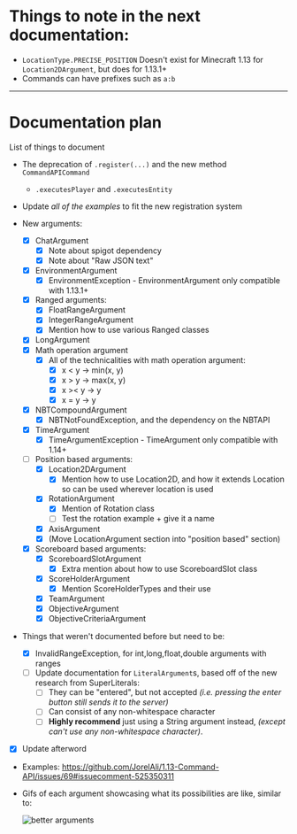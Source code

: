 # Things to note in the next documentation:

- `LocationType.PRECISE_POSITION` Doesn't exist for Minecraft 1.13 for `Location2DArgument`, but does for 1.13.1+
- Commands can have prefixes such as `a:b`

-----

# Documentation plan

List of things to document

- The deprecation of `.register(...)` and the new method `CommandAPICommand`

  - `.executesPlayer` and `.executesEntity`
- Update _all of the examples_ to fit the new registration system

- New arguments:
  - [x] ChatArgument
    - [x] Note about spigot dependency
    - [x] Note about "Raw JSON text"
  - [x] EnvironmentArgument
    - [x] EnvironmentException - EnvironmentArgument only compatible with 1.13.1+
  - [x] Ranged arguments:
    - [x] FloatRangeArgument
    - [x] IntegerRangeArgument
    - [x] Mention how to use various Ranged classes
  - [x] LongArgument
  - [x] Math operation argument
    - [x] All of the technicalities with math operation argument:	
      - [x] x < y -> min(x, y)
      - [x] x > y -> max(x, y)
      - [x] x >< y -> y
      - [x] x = y -> y
  - [x] NBTCompoundArgument
    - [x] NBTNotFoundException, and the dependency on the NBTAPI
  - [x] TimeArgument
    - [x] TimeArgumentException - TimeArgument only compatible with 1.14+
  - [ ] Position based arguments:
    - [x] Location2DArgument
      - [x] Mention how to use Location2D, and how it extends Location so can be used wherever location is used
    - [x] RotationArgument
      - [x] Mention of Rotation class
      - [ ] Test the rotation example + give it a name
    - [x] AxisArgument
    - [x] (Move LocationArgument section into "position based" section)
  - [x] Scoreboard based arguments:
    - [x] ScoreboardSlotArgument
      - [x] Extra mention about how to use ScoreboardSlot class
    - [x] ScoreHolderArgument
      - [x] Mention ScoreHolderTypes and their use
    - [x] TeamArgument
    - [x] ObjectiveArgument
    - [x] ObjectiveCriteriaArgument
- Things that weren't documented before but need to be:

  - [x] InvalidRangeException, for int,long,float,double arguments with ranges
  - [ ] Update documentation for `LiteralArgument`s, based off of the new research from SuperLiterals:
    - [ ] They can be "entered", but not accepted _(i.e. pressing the enter button still sends it to the server)_
    - [ ] Can consist of any non-whitespace character
    - [ ] **Highly recommend** just using a String argument instead, _(except can't use any non-whitespace character)_.
- [x] Update afterword
- Examples: https://github.com/JorelAli/1.13-Command-API/issues/69#issuecomment-525350311

- Gifs of each argument showcasing what its possibilities are like, similar to:

  ![better arguments](https://raw.githubusercontent.com/JorelAli/1.13-Command-API/master/images/explode.gif)